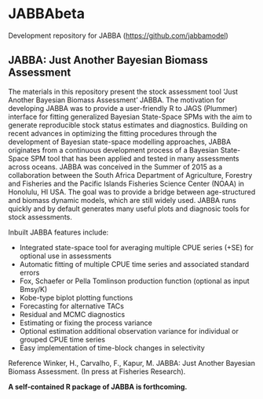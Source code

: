 # JABBAbeta
Development repository for JABBA (https://github.com/jabbamodel)



## JABBA: Just Another Bayesian Biomass Assessment
The materials in this repository present the stock assessment tool ‘Just Another Bayesian Biomass Assessment’ JABBA. The motivation for developing JABBA was to provide a user-friendly R to JAGS (Plummer) interface for fitting generalized Bayesian State-Space SPMs with the aim to generate reproducible stock status estimates and diagnostics. Building on recent advances in optimizing the fitting procedures through the development of Bayesian state-space modelling approaches, JABBA originates from a continuous development process of a Bayesian State-Space SPM tool that has been applied and tested in many assessments across oceans. JABBA was conceived in the Summer of 2015 as a collaboration between the South Africa Department of Agriculture, Forestry and Fisheries and the Pacific Islands Fisheries Science Center (NOAA) in Honolulu, HI USA. The goal was to provide a bridge between age-structured and biomass dynamic models, which are still widely used. JABBA runs quickly and by default generates many useful plots and diagnosic tools for stock assessments.

Inbuilt JABBA features include:

+ Integrated state-space tool for averaging multiple CPUE series (+SE) for optional use in assessments
+ Automatic fitting of multiple CPUE time series and associated standard errors
+ Fox, Schaefer or Pella Tomlinson production function (optional as input Bmsy/K)
+ Kobe-type biplot plotting functions 
+ Forecasting for alternative TACs 
+ Residual and MCMC diagnostics 
+ Estimating or fixing the process variance
+ Optional estimation additional observation variance for individual or grouped CPUE time series
+ Easy implementation of time-block changes in selectivity

Reference
Winker, H., Carvalho, F., Kapur, M. JABBA: Just Another Bayesian Biomass Assessment. (In press at Fisheries 
Research). 

<B>A self-contained R package of JABBA is forthcoming.</b>
